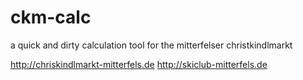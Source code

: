 # ckm-calc
a quick and dirty calculation tool for the mitterfelser christkindlmarkt

http://chriskindlmarkt-mitterfels.de
http://skiclub-mitterfels.de

